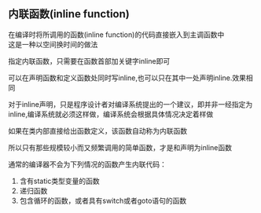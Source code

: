 ## 内联函数(inline function) 
在编译时将所调用的函数(inline function)的代码直接嵌入到主调函数中  
这是一种以空间换时间的做法  
  
指定内联函数，只需要在函数首部加关键字inline即可  

可以在声明函数和定义函数处同时写inline,也可以只在其中一处声明inline.效果相同  

对于inline声明，只是程序设计者对编译系统提出的一个建议，即并非一经指定为inline,编译系统就必须这样做，编译系统会根据具体情况决定着样做  

如果在类内部直接给出函数定义，该函数自动称为内联函数  


所以只有那些规模较小而又频繁调用的简单函数，才是和声明为inline函数  

通常的编译器不会为下列情况的函数产生内联代码：  
1. 含有static类型变量的函数  
2. 递归函数  
3. 包含循环的函数，或者具有switch或者goto语句的函数  


